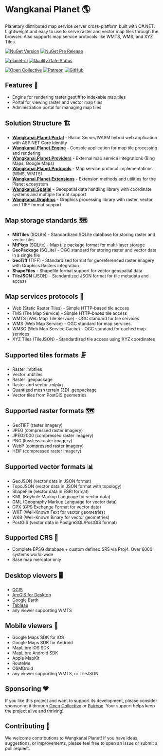 # Wangkanai Planet 🌎

Planetary distributed map service server cross-platform built with C#.NET.
Lightweight and easy to use to serve raster and vector map tiles through the browser.
Also supports map service protocols like WMTS, WMS, and XYZ Tiles.

[![NuGet Version](https://img.shields.io/nuget/v/wangkanai.planet)](https://www.nuget.org/packages/wangkanai.planet)
[![NuGet Pre Release](https://img.shields.io/nuget/vpre/wangkanai.planet)](https://www.nuget.org/packages/wangkanai.planet)

[![planet-ci](https://github.com/wangkanai/planet/actions/workflows/dotnet.yml/badge.svg)](https://github.com/wangkanai/caster/actions/workflows/dotnet.yml)
[![Quality Gate Status](https://sonarcloud.io/api/project_badges/measure?project=wangkanai_planet&metric=alert_status)](https://sonarcloud.io/summary/new_code?id=wangkanai_planet)

[![Open Collective](https://img.shields.io/badge/open%20collective-support%20me-3385FF.svg)](https://opencollective.com/wangkanai)
[![Patreon](https://img.shields.io/badge/patreon-support%20me-d9643a.svg)](https://www.patreon.com/wangkanai)
[![GitHub](https://img.shields.io/github/license/wangkanai/caster)](https://github.com/wangkanai/caster/blob/main/LICENSE)

## Features 🌟

- Engine for rendering raster geotiff to indexable map tiles
- Portal for viewing raster and vector map tiles
- Administration portal for managing map tiles

## Solution Structure 🏗️

- **[Wangkanai.Planet.Portal](Portal)** - Blazor Server/WASM hybrid web application with ASP.NET Core Identity
- **[Wangkanai.Planet.Engine](Engine)** - Console application for map tile processing and rendering
- **[Wangkanai.Planet.Providers](Providers)** - External map service integrations (Bing Maps, Google Maps)
- **[Wangkanai.Planet.Protocols](Protocols)** - Map service protocol implementations (WMS, WMTS)
- **[Wangkanai.Planet.Extensions](Extensions)** - Extension methods and utilities for the Planet ecosystem
- **[Wangkanai.Spatial](Spatial)** - Geospatial data handling library with coordinate systems and multiple format support
- **[Wangkanai.Graphics](Graphics)** - Graphics processing library with raster, vector, and TIFF format support

## Map storage standards ️🗺️

- **MBTiles** (SQLite) - Standardized SQLite database for storing raster and vector tiles
- **MtPkgs** (SQLite) - Map tile package format for multi-layer storage
- **GeoPackage** (SQLite) - OGC standard for storing raster and vector data in a single file
- **GeoTiff** (TIFF) - Standardized format for georeferenced raster imagery with Graphics.Rasters integration
- **ShapeFiles** - Shapefile format support for vector geospatial data
- **TileJSON** (JSON) - Standardized JSON format for tile metadata and access

## Map services protocols 📡

- Web (Static Raster Tiles)    - Simple HTTP-based tile access
- TMS (Tile Map Service)       - Simple HTTP-based tile access
- WMTS (Web Map Tile Service)  - OGC standard for tile services
- WMS  (Web Map Service)       - OGC standard for map services
- WMSC (Web Map Service Cache) - OGC standard for cached map services
- XYZ Tiles (TileJSON)         - Standardized tile access using XYZ coordinates

## Supported tiles formats 🗜️

- Raster .mbtiles
- Vector .mbtiles
- Raster .geopackage
- Raster and vector .mtpkg
- Quantized mesh terrain (3D) .geopackage
- Vector tiles from PostGIS geometries

## Supported raster formats 🗺️

- GeoTIFF (raster imagery)
- JPEG (compressed raster imagery)
- JPEG2000 (compressed raster imagery)
- PNG (lossless raster imagery)
- WebP (compressed raster imagery)
- HEIF (compressed raster imagery)

## Supported vector formats 📊

- GeoJSON (vector data in JSON format)
- TopoJSON (vector data in JSON format with topology)
- ShapeFile (vector data in ESRI format)
- KML (Keyhole Markup Language for vector data)
- GML (Geography Markup Language for vector data)
- GPX (GPS Exchange Format for vector data)
- WKT (Well-Known Text for vector geometries)
- WKB (Well-Known Binary for vector geometries)
- PostGIS (vector data in PostgreSQL/PostGIS format)

## Supported CRS 🏁

- Complete EPSG database + custom defined SRS via Proj4. Over 6000 systems world-wide
- Base map mercator only

## Desktop viewers 🖥️

- [QGIS](https://www.qgis.org/en/site/)
- [ArcGIS for Desktop](https://www.esri.com/en-us/arcgis/products/arcgis-desktop/overview)
- [Google Earth](https://www.google.com/earth/)
- [Tableau](https://www.tableau.com/)
- any viewer supporting WMTS

## Mobile viewers 📱

- Google Maps SDK for iOS
- Google Maps SDK for Android
- MapLibre iOS SDK
- MapLibre Android SDK
- Apple MapKit
- RouteMe
- OSMDroid
- any viewer supporting WMTS, or TileJSON

## Sponsoring ❤️

If you like this project and want to support its development,
please consider sponsoring it through [Open Collective](https://opencollective.com/wangkanai)
or [Patreon](https://www.patreon.com/wangkanai).
Your support helps keep the project alive and thriving!

## Contributing 🤝

We welcome contributions to Wangkanai Planet!
If you have ideas, suggestions, or improvements, please feel free to open an issue or submit a pull request.
